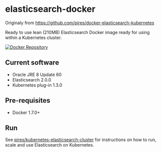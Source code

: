 # elasticsearch-docker

Originaly from https://github.com/pires/docker-elasticsearch-kubernetes

Ready to use lean (210MB) Elasticsearch Docker image ready for using within a Kubernetes cluster.

[![Docker Repository](https://hub.docker.com/r/maxwayt/elasticsearch/ "Docker Repository ")](https://hub.docker.com/r/maxwayt/elasticsearch/)

## Current software

* Oracle JRE 8 Update 60
* Elasticsearch 2.0.0
* Kubernetes plug-in 1.3.0

## Pre-requisites

* Docker 1.7.0+

## Run

See [pires/kubernetes-elasticsearch-cluster](https://github.com/pires/kubernetes-elasticsearch-cluster) for instructions on how to run, scale and use Elasticsearch on Kubernetes.

